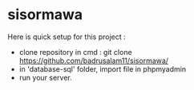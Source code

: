 # sisormawa
 
Here is quick setup for this project :
- clone repository in cmd  : git clone https://github.com/badrusalam11/sisormawa/
- in 'database-sql' folder, import file in phpmyadmin
- run your server.
